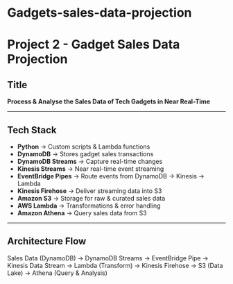 # Gadgets-sales-data-projection
# Project 2 - Gadget Sales Data Projection

##  Title
**Process & Analyse the Sales Data of Tech Gadgets in Near Real-Time**

---

##  Tech Stack
- **Python** → Custom scripts & Lambda functions  
- **DynamoDB** → Stores gadget sales transactions  
- **DynamoDB Streams** → Capture real-time changes  
- **Kinesis Streams** → Near real-time event streaming  
- **EventBridge Pipes** → Route events from DynamoDB → Kinesis → Lambda  
- **Kinesis Firehose** → Deliver streaming data into S3  
- **Amazon S3** → Storage for raw & curated sales data  
- **AWS Lambda** → Transformations & error handling  
- **Amazon Athena** → Query sales data from S3  

---

## Architecture Flow
Sales Data (DynamoDB)
→ DynamoDB Streams
→ EventBridge Pipe
→ Kinesis Data Stream
→ Lambda (Transform)
→ Kinesis Firehose
→ S3 (Data Lake)
→ Athena (Query & Analysis)
